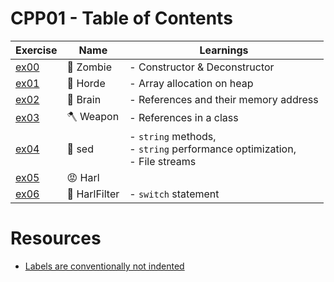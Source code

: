# CPP01 - Table of Contents

| Exercise     | Name          | Learnings                                                                         |
| ------------ | ------------- | --------------------------------------------------------------------------------- |
| [ex00](ex00) | 🧟 Zombie     | - Constructor & Deconstructor                                                     |
| [ex01](ex01) | 🧟 Horde      | - Array allocation on heap                                                        |
| [ex02](ex02) | 🧠 Brain      | - References and their memory address                                             |
| [ex03](ex03) | 🪓 Weapon     | - References in a class                                                           |
| [ex04](ex04) | 📄 sed        | - `string` methods, <br> - `string` performance optimization, <br> - File streams |
| [ex05](ex05) | 😡 Harl       |                                                                                   |
| [ex06](ex06) | 🤬 HarlFilter | - `switch` statement                                                              |

# Resources

- [Labels are conventionally not indented](https://www.learncpp.com/cpp-tutorial/switch-statement-basics/#:~:text=Labels%20are%20conventionally%20not%20indented)
